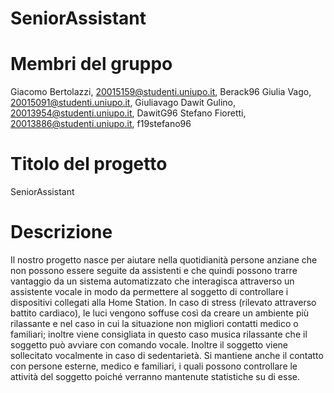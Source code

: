# SeniorAssistant

# Membri del gruppo

Giacomo Bertolazzi, 20015159@studenti.uniupo.it, Berack96
Giulia Vago, 20015091@studenti.uniupo.it, Giuliavago
Dawit Gulino, 20013954@studenti.uniupo.it, DawitG96
Stefano Fioretti, 20013886@studenti.uniupo.it, f19stefano96

# Titolo del progetto
SeniorAssistant

# Descrizione
Il nostro progetto nasce per aiutare nella quotidianità persone anziane che non possono essere seguite da assistenti e che quindi possono trarre vantaggio da un sistema automatizzato che interagisca attraverso un assistente vocale in modo da permettere al soggetto di controllare i dispositivi collegati alla Home Station. In caso di stress (rilevato attraverso battito cardiaco), le luci vengono soffuse così da creare un ambiente più rilassante e nel caso in cui la situazione non migliori contatti medico o familiari; inoltre viene consigliata in questo caso musica rilassante che il soggetto può avviare con comando vocale. Inoltre il soggetto viene sollecitato vocalmente in caso di sedentarietà. Si mantiene anche il contatto con persone esterne, medico e familiari, i quali possono controllare le attività del soggetto poiché verranno mantenute statistiche su di esse.
